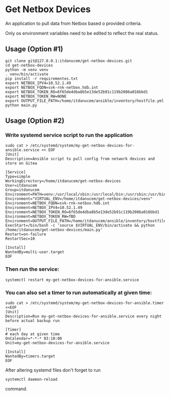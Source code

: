 # Get Netbox Devices
An application to pull data from Netbox based o provided criteria.

Only os environment variables need to be edited to reflect the real status.

## Usage (Option #1)
```
git clone git@127.0.0.1:itdanucem/get-netbox-devices.git
cd get-netbox-devices
python -m venv venv
. venv/bin/activate
pip install -r requirementes.txt
export NETBOX_IPV4=10.52.1.49
export NETBOX_FQDN=svk-rnk-netbox.hdb.int
export NETBOX_TOKEN_RO=6f65de4dba8b5e13de52b91c119b2086a016bbd1
export NETBOX_TOKEN_RW=NONE
export OUTPUT_FILE_PATH=/home/itdanucem/ansible/inventory/hostfile.yml
python main.py
```

## Usage (Option #2)
### Write systemd service script to run the application
```
sudo cat > /etc/systemd/system/my-get-netbox-devices-for-ansible.service << EOF
[Unit]
Description=Ansible script to pull config from network devices and store on Gitea

[Service]
Type=simple
WorkingDirectory=/home/itdanucem/get-netbox-devices
User=itdanucem
Group=itdanucem
Environment=PATH=venv:/usr/local/sbin:/usr/local/bin:/usr/sbin:/usr/bin:/sbin:/bin
Environment="VIRTUAL_ENV=/home/itdanucem/get-netbox-devices/venv"
Environment=NETBOX_FQDN=svk-rnk-netbox.hdb.int
Environment=NETBOX_IPV4=10.52.1.49
Environment=NETBOX_TOKEN_RO=6f65de4dba8b5e13de52b91c119b2086a016bbd1
Environment=NETBOX_TOKEN_RW=TBD
Environment=OUTPUT_FILE_PATH=/home/itdanucem/ansible/inventory/hostfile.yml
ExecStart=/bin/bash -c 'source $VIRTUAL_ENV/bin/activate && python /home/itdanucem/get-netbox-devices/main.py'
Restart=on-failure
RestartSec=10

[Install]
WantedBy=multi-user.target
EOF
```
### Then run the service:
```
systemctl restart my-get-netbox-devices-for-ansible.service
```
### You can also set a timer to run automatically at given time:
```
sudo cat > /etc/systemd/system/my-get-netbox-devices-for-ansible.timer <<EOF
[Unit]
Description=Run my-get-netbox-devices-for-ansible.service every night before actual backup run

[Timer]
# each day at given time
OnCalendar=*-*-* 03:10:00
Unit=my-get-netbox-devices-for-ansible.service

[Install]
WantedBy=timers.target
EOF
```
After altering systemd files don't forget to run
```
systemctl daemon-reload
```
command.